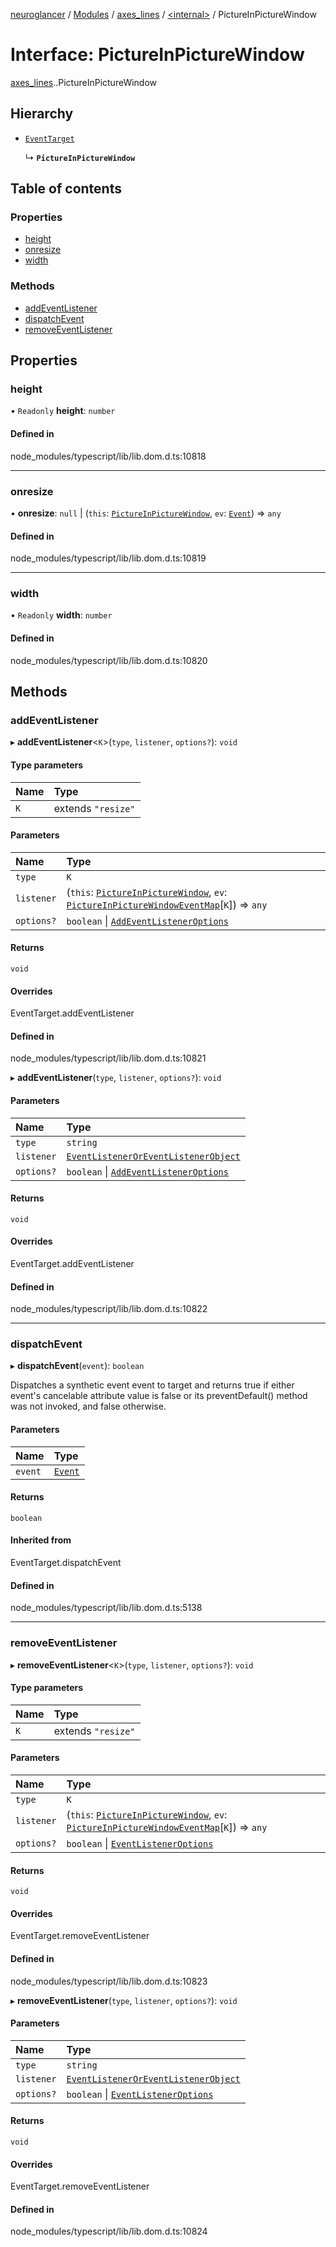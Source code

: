 [neuroglancer](../README.md) / [Modules](../modules.md) / [axes\_lines](../modules/axes_lines.md) / [<internal\>](../modules/axes_lines._internal_.md) / PictureInPictureWindow

# Interface: PictureInPictureWindow

[axes_lines](../modules/axes_lines.md).[<internal>](../modules/axes_lines._internal_.md).PictureInPictureWindow

## Hierarchy

- [`EventTarget`](../modules/axes_lines._internal_.md#eventtarget)

  ↳ **`PictureInPictureWindow`**

## Table of contents

### Properties

- [height](axes_lines._internal_.PictureInPictureWindow.md#height)
- [onresize](axes_lines._internal_.PictureInPictureWindow.md#onresize)
- [width](axes_lines._internal_.PictureInPictureWindow.md#width)

### Methods

- [addEventListener](axes_lines._internal_.PictureInPictureWindow.md#addeventlistener)
- [dispatchEvent](axes_lines._internal_.PictureInPictureWindow.md#dispatchevent)
- [removeEventListener](axes_lines._internal_.PictureInPictureWindow.md#removeeventlistener)

## Properties

### height

• `Readonly` **height**: `number`

#### Defined in

node_modules/typescript/lib/lib.dom.d.ts:10818

___

### onresize

• **onresize**: ``null`` \| (`this`: [`PictureInPictureWindow`](../modules/axes_lines._internal_.md#pictureinpicturewindow), `ev`: [`Event`](../modules/axes_lines._internal_.md#event)) => `any`

#### Defined in

node_modules/typescript/lib/lib.dom.d.ts:10819

___

### width

• `Readonly` **width**: `number`

#### Defined in

node_modules/typescript/lib/lib.dom.d.ts:10820

## Methods

### addEventListener

▸ **addEventListener**<`K`\>(`type`, `listener`, `options?`): `void`

#### Type parameters

| Name | Type |
| :------ | :------ |
| `K` | extends ``"resize"`` |

#### Parameters

| Name | Type |
| :------ | :------ |
| `type` | `K` |
| `listener` | (`this`: [`PictureInPictureWindow`](../modules/axes_lines._internal_.md#pictureinpicturewindow), `ev`: [`PictureInPictureWindowEventMap`](axes_lines._internal_.PictureInPictureWindowEventMap.md)[`K`]) => `any` |
| `options?` | `boolean` \| [`AddEventListenerOptions`](axes_lines._internal_.AddEventListenerOptions.md) |

#### Returns

`void`

#### Overrides

EventTarget.addEventListener

#### Defined in

node_modules/typescript/lib/lib.dom.d.ts:10821

▸ **addEventListener**(`type`, `listener`, `options?`): `void`

#### Parameters

| Name | Type |
| :------ | :------ |
| `type` | `string` |
| `listener` | [`EventListenerOrEventListenerObject`](../modules/axes_lines._internal_.md#eventlisteneroreventlistenerobject) |
| `options?` | `boolean` \| [`AddEventListenerOptions`](axes_lines._internal_.AddEventListenerOptions.md) |

#### Returns

`void`

#### Overrides

EventTarget.addEventListener

#### Defined in

node_modules/typescript/lib/lib.dom.d.ts:10822

___

### dispatchEvent

▸ **dispatchEvent**(`event`): `boolean`

Dispatches a synthetic event event to target and returns true if either event's cancelable attribute value is false or its preventDefault() method was not invoked, and false otherwise.

#### Parameters

| Name | Type |
| :------ | :------ |
| `event` | [`Event`](../modules/axes_lines._internal_.md#event) |

#### Returns

`boolean`

#### Inherited from

EventTarget.dispatchEvent

#### Defined in

node_modules/typescript/lib/lib.dom.d.ts:5138

___

### removeEventListener

▸ **removeEventListener**<`K`\>(`type`, `listener`, `options?`): `void`

#### Type parameters

| Name | Type |
| :------ | :------ |
| `K` | extends ``"resize"`` |

#### Parameters

| Name | Type |
| :------ | :------ |
| `type` | `K` |
| `listener` | (`this`: [`PictureInPictureWindow`](../modules/axes_lines._internal_.md#pictureinpicturewindow), `ev`: [`PictureInPictureWindowEventMap`](axes_lines._internal_.PictureInPictureWindowEventMap.md)[`K`]) => `any` |
| `options?` | `boolean` \| [`EventListenerOptions`](axes_lines._internal_.EventListenerOptions.md) |

#### Returns

`void`

#### Overrides

EventTarget.removeEventListener

#### Defined in

node_modules/typescript/lib/lib.dom.d.ts:10823

▸ **removeEventListener**(`type`, `listener`, `options?`): `void`

#### Parameters

| Name | Type |
| :------ | :------ |
| `type` | `string` |
| `listener` | [`EventListenerOrEventListenerObject`](../modules/axes_lines._internal_.md#eventlisteneroreventlistenerobject) |
| `options?` | `boolean` \| [`EventListenerOptions`](axes_lines._internal_.EventListenerOptions.md) |

#### Returns

`void`

#### Overrides

EventTarget.removeEventListener

#### Defined in

node_modules/typescript/lib/lib.dom.d.ts:10824
